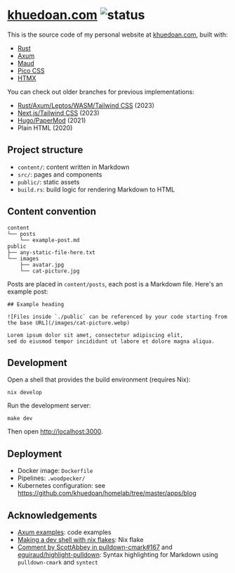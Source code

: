 # [khuedoan.com](https://khuedoan.com) ![status](https://img.shields.io/website?label=status&style=flat-square&url=https%3A%2F%2Fkhuedoan.com)

This is the source code of my personal website at [khuedoan.com](https://khuedoan.com), built with:

- [Rust](https://www.rust-lang.org)
- [Axum](https://github.com/tokio-rs/axum)
- [Maud](https://maud.lambda.xyz)
- [Pico CSS](https://picocss.com)
- [HTMX](https://htmx.org)

You can check out older branches for previous implementations:

- [Rust/Axum/Leptos/WASM/Tailwind CSS](https://github.com/khuedoan/blog/tree/leptos) (2023)
- [Next.js/Tailwind CSS](https://github.com/khuedoan/blog/tree/nextjs) (2023)
- [Hugo/PaperMod](https://github.com/khuedoan/blog/tree/hugo) (2021)
- Plain HTML (2020)

## Project structure

- `content/`: content written in Markdown
- `src/`: pages and components
- `public/`: static assets
- `build.rs`: build logic for rendering Markdown to HTML

## Content convention

```
content
└── posts
    └── example-post.md
public
├── any-static-file-here.txt
└── images
    ├── avatar.jpg
    └── cat-picture.jpg
```

Posts are placed in `content/posts`, each post is a Markdown file. Here's an example post:

```
## Example heading

![Files inside `./public` can be referenced by your code starting from the base URL](/images/cat-picture.webp)

Lorem ipsum dolor sit amet, consectetur adipiscing elit,
sed do eiusmod tempor incididunt ut labore et dolore magna aliqua.
```

## Development

Open a shell that provides the build environment (requires Nix):

```
nix develop
```

Run the development server:

```
make dev
```

Then open <http://localhost:3000>.

## Deployment

- Docker image: `Dockerfile`
- Pipelines: `.woodpecker/`
- Kubernetes configuration: see <https://github.com/khuedoan/homelab/tree/master/apps/blog>

## Acknowledgements

- [Axum examples](https://github.com/tokio-rs/axum/blob/main/examples): code examples
- [Making a dev shell with nix flakes](https://fasterthanli.me/series/building-a-rust-service-with-nix/part-10): Nix flake
- [Comment by ScottAbbey in pulldown-cmark#167](https://github.com/pulldown-cmark/pulldown-cmark/issues/167#issuecomment-448491422) and [eguiraud/highlight-pulldown](https://gitlab.com/eguiraud/highlight-pulldown): Syntax highlighting for Markdown using `pulldown-cmark` and `syntect`
